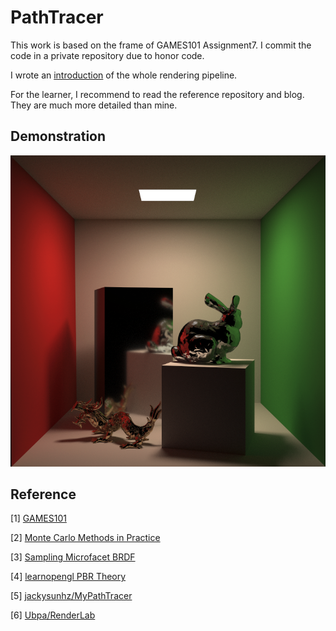 
# PathTracer

This work is based on the frame of GAMES101 Assignment7. I commit the code in a private repository due to honor code.

I wrote an [introduction](./introduction.pdf) of the whole rendering pipeline.

For the learner, I recommend to read the reference repository and blog. They are much more detailed than mine.

## Demonstration

![image](./images/result.png)

## Reference

[1] [GAMES101](https://sites.cs.ucsb.edu/~lingqi/teaching/games101.html)

[2] [Monte Carlo Methods in Practice](https://www.scratchapixel.com/lessons/mathematics-physics-for-computer-graphics/monte-carlo-methods-in-practice/variance-reduction-methods)

[3] [Sampling Microfacet BRDF](https://agraphicsguynotes.com/posts/sample_microfacet_brdf/)

[4] [learnopengl PBR Theory](https://learnopengl.com/PBR/Theory)

[5] [jackysunhz/MyPathTracer](https://github.com/jackysunhz/MyPathTracer)

[6] [Ubpa/RenderLab](https://github.com/Ubpa/RenderLab)



